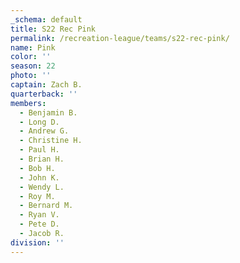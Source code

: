 ```yaml
---
_schema: default
title: S22 Rec Pink
permalink: /recreation-league/teams/s22-rec-pink/
name: Pink
color: ''
season: 22
photo: ''
captain: Zach B.
quarterback: ''
members:
  - Benjamin B.
  - Long D.
  - Andrew G.
  - Christine H.
  - Paul H.
  - Brian H.
  - Bob H.
  - John K.
  - Wendy L.
  - Roy M.
  - Bernard M.
  - Ryan V.
  - Pete D.
  - Jacob R.
division: ''
---
```

